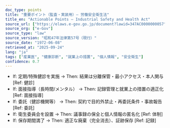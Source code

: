 ```yaml
---
doc_type: points
title: "重要ポイント（監査・実装用）— 労働安全衛生法"
title_en: "Actionable Points — Industrial Safety and Health Act"
source_url: ["https://elaws.e-gov.go.jp/document?lawid=347AC0000000057"]
source_org: ["e-Gov"]
source_type: "law"
source_version: "昭和47年法律第57号（現行）"
source_date: "1972-06-08"
retrieved_at: "2025-09-24"
lang: "ja"
tags: ["産業医", "健康診断", "就業上の措置", "個人情報", "安全衛生"]
confidence: 0.7
---
```


- If: 定期/特殊健診を実施 → Then: 結果は分離保管・最小アクセス・本人関与 [Ref: 健診]
- If: 面接指導（長時間/メンタル） → Then: 記録管理と就業上の措置の適正化 [Ref: 面接指導]
- If: 委託（健診機関等） → Then: 契約で目的外禁止・再委託条件・事故報告 [Ref: 委託]
- If: 衛生委員会を設置 → Then: 議事録の保全と個人情報の匿名化 [Ref: 体制]
- If: 保存期間満了 → Then: 適正な廃棄（完全消去）、証跡保存 [Ref: 記録]
